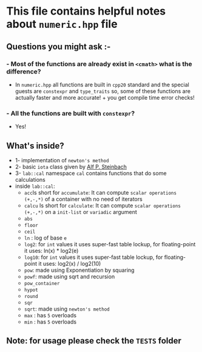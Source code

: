 # This file contains helpful notes about `numeric.hpp` file

## Questions you might ask :-

### - Most of the functions are already exist in `<cmath>` what is the difference?

- In `numeric.hpp` all functions are built in `cpp20` standard and the special guests are `constexpr` and `type_traits` so, some of these functions are actually faster and more accurate! + you get compile time error checks!

### - All the functions are built with `constexpr`?

- Yes!

## What's inside?

- 1- implementation of `newton's method`
- 2- basic `iota` class given by [Alf P. Steinbach][]
- 3- `lab::cal` namespace `cal` contains functions that do some calculations
- inside `lab::cal`:
  - `acc`Is short for `accumulate`: It can compute `scalar operations (+,-,*)` of a container with no need of iterators
  - `calcu` Is short for `calculate`: It can compute `scalar operations (+,-,*)` on a `init-list` or `variadic` argument
  - `abs`
  - `floor`
  - `ceil`
  - `ln` : log of base `e`
  - `log2`: for `int` values it uses super-fast table lockup, for floating-point it uses: ln(x) * log2(e)
  - `log10`: for `int` values it uses super-fast table lockup, for floating-point it uses: log2(x) / log2(10)
  - `pow`: made using Exponentiation by squaring
  - `powf`: made using sqrt and recursion
  - `pow_container`
  - `hypot`
  - `round`
  - `sqr`
  - `sqrt`: made using `newton's method`
  - `max` : has `5` overloads
  - `min` : has `5` overloads

## Note: for usage please check the `TESTS` folder

[Alf P. Steinbach]: https://github.com/alf-p-steinbach
